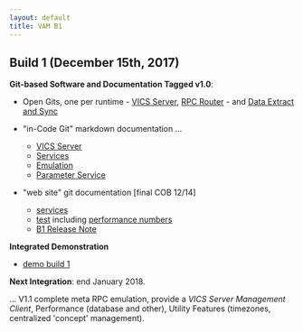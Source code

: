 ```yaml
---
layout: default
title: VAM B1
---
```


## Build 1 (December 15th, 2017)

__Git-based Software and Documentation Tagged v1.0__:

  * Open Gits, one per runtime - [VICS Server](https://github.com/vistadataproject/VICSServer), [RPC Router](https://github.com/vistadataproject/rpcRouter) - and [Data Extract and Sync](https://github.com/vistadataproject/DataExtractNSync)

  * "in-Code Git" markdown documentation ...
    * [VICS Server](https://github.com/vistadataproject/VICSServer/blob/master/README.md)
    * [Services](https://github.com/vistadataproject/VICSServer/blob/master/services/README.md)
    * [Emulation](https://github.com/vistadataproject/VICSServer/blob/master/emulation/README.md)
    * [Parameter Service](https://github.com/vistadataproject/VICSServer/blob/master/services/docs/ParameterService.md)

  * "web site" git documentation [final COB 12/14] 
    * [services](devdocs/services/)
    * [test](devdocs/tests/) including [performance numbers](vamB1DemoPerformance)
    * [B1 Release Note](vamB1ReleaseNote)

__Integrated Demonstration__

  * [demo build 1](demo/)

__Next Integration__: end January 2018.

... V1.1 complete meta RPC emulation, provide a _VICS Server Management Client_, Performance (database and other), Utility Features (timezones, centralized 'concept' management).

